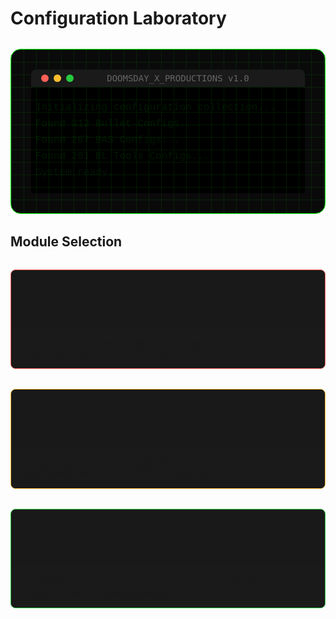 # Configuration Laboratory

<div class="config-container">
  <div class="cyber-grid"></div>
  <div class="terminal-header">
    <div class="terminal-controls">
      <span class="control"></span>
      <span class="control"></span>
      <span class="control"></span>
    </div>
    <div class="terminal-title">DOOMSDAY_X_PRODUCTIONS v1.0</div>
  </div>
  
  <div class="terminal-window">
    <div class="line">Initializing configuration collection...</div>
    <div class="line">Found 312 Bullet Configs...</div>
    <div class="line">Found 267 BAS Configs...</div>
    <div class="line">Found 281 BL Tools Configs...</div>
    <div class="line success">System ready.</div>
  </div>
</div>

## Module Selection

<div class="module-grid">
  <div class="module" data-type="web">
    <div class="module-header">
      <div class="status-indicator"></div>
      <h3>Web Automation</h3>
    </div>
    <div class="code-preview">
      ```js
      async function webConfig() {
        await page.goto(target);
        await page.evaluate(() => {
          // Custom logic
        });
      }
      ```
    </div>
  </div>

  <div class="module" data-type="api">
    <div class="module-header">
      <div class="status-indicator"></div>
      <h3>API Integration</h3>
    </div>
    <div class="code-preview">
      ```js
      const apiConfig = {
        method: 'POST',
        headers: {
          'Content-Type': 'application/json'
        },
        body: JSON.stringify(data)
      };
      ```
    </div>
  </div>

  <div class="module" data-type="data">
    <div class="module-header">
      <div class="status-indicator"></div>
      <h3>Data Processing</h3>
    </div>
    <div class="code-preview">
      ```js
      function processData(input) {
        return input
          .filter(valid)
          .map(transform)
          .reduce(aggregate);
      }
      ```
    </div>
  </div>
</div>

<style>
.config-container {
  background: #0a0a0a;
  border-radius: 1rem;
  padding: 2rem;
  margin: 2rem 0;
  position: relative;
  overflow: hidden;
  border: 1px solid #00ff00;
}

.cyber-grid {
  position: absolute;
  top: 0;
  left: 0;
  right: 0;
  bottom: 0;
  background: 
    linear-gradient(90deg, rgba(0, 255, 0, 0.1) 1px, transparent 1px),
    linear-gradient(rgba(0, 255, 0, 0.1) 1px, transparent 1px);
  background-size: 20px 20px;
  animation: gridScroll 20s linear infinite;
}

@keyframes gridScroll {
  0% { transform: translate(0, 0); }
  100% { transform: translate(20px, 20px); }
}

.terminal-header {
  position: relative;
  z-index: 1;
  background: #1a1a1a;
  padding: 0.5rem 1rem;
  border-radius: 0.5rem 0.5rem 0 0;
  display: flex;
  align-items: center;
}

.terminal-controls {
  display: flex;
  gap: 0.5rem;
}

.control {
  width: 12px;
  height: 12px;
  border-radius: 50%;
  background: #ff5f56;
}

.control:nth-child(2) { background: #ffbd2e; }
.control:nth-child(3) { background: #27c93f; }

.terminal-title {
  position: absolute;
  width: 100%;
  text-align: center;
  color: #666;
  font-family: monospace;
}


.terminal-window {
  background: #000;
  color: #00ff00;
  font-family: 'Courier New', Courier, monospace;
  font-size: 1rem;
  padding: 1rem;
  border-radius: 5px;
  overflow: hidden;
}

.line {
  margin-bottom: 0.5rem;
}

.success {
  color: #00ff00; /* Bright green for success messages */
}

.line {
  margin: 0.5rem 0;
  opacity: 0;
  animation: typeLine 0.5s ease forwards;
}

.line.success {
  color: #27c93f;
}

@keyframes typeLine {
  from { opacity: 0; transform: translateX(-10px); }
  to { opacity: 1; transform: translateX(0); }
}

.module-grid {
  display: grid;
  grid-template-columns: repeat(auto-fit, minmax(300px, 1fr));
  gap: 2rem;
  margin: 2rem 0;
}

.module {
  background: rgba(0, 0, 0, 0.8);
  border: 1px solid;
  border-radius: 0.5rem;
  overflow: hidden;
  transition: all 0.3s ease;
}

.module[data-type="web"] { border-color: #ff5f56; }
.module[data-type="api"] { border-color: #ffbd2e; }
.module[data-type="data"] { border-color: #27c93f; }

.module:hover {
  transform: translateY(-5px);
  box-shadow: 0 0 20px rgba(0, 255, 0, 0.2);
}

.module-header {
  padding: 1rem;
  background: rgba(0, 0, 0, 0.5);
  display: flex;
  align-items: center;
  gap: 1rem;
}

.status-indicator {
  width: 10px;
  height: 10px;
  border-radius: 50%;
  background: currentColor;
  animation: pulse 2s infinite;
}

@keyframes pulse {
  0% { transform: scale(1); opacity: 1; }
  50% { transform: scale(1.2); opacity: 0.5; }
  100% { transform: scale(1); opacity: 1; }
}

.code-preview {
  padding: 1rem;
  background: #1a1a1a;
}

.code-preview pre {
  margin: 0;
  font-family: monospace;
}
</style>

<script>
  // Lines to display in the terminal
  const terminalLines = [
    "Initializing configuration collection...",
    "Found 312 Bullet Configs...",
    "Found 267 BAS Configs...",
    "Found 281 BL Tools Configs...",
    "<span class='success'>System ready.</span>"
  ];

  const terminalWindow = document.querySelector('.terminal-window');
  let currentLineIndex = 0;

  // Function to type out a single line with a typing effect
  function typeLine(line, callback) {
    let charIndex = 0;
    const lineElement = document.createElement('div'); // Create a new line element
    lineElement.classList.add('line');
    terminalWindow.appendChild(lineElement);

    function typeCharacter() {
      if (charIndex < line.length) {
        lineElement.innerHTML += line[charIndex]; // Add next character
        charIndex++;

        // Random typing speed between 50ms and 150ms per character
        const typingSpeed = Math.random() * (150 - 50) + 50;

        // Introduce random lag (longer delay) occasionally
        const isLagging = Math.random() < 0.1; // 10% chance of lag
        const delay = isLagging ? Math.random() * (1000 - 500) + 500 : typingSpeed;

        setTimeout(typeCharacter, delay);
      } else {
        callback(); // Move to the next line when finished
      }
    }

    typeCharacter();
  }

  // Function to type all lines sequentially
  function typeAllLines() {
    if (currentLineIndex < terminalLines.length) {
      const line = terminalLines[currentLineIndex];
      currentLineIndex++;
      typeLine(line, typeAllLines); // Type the next line after finishing the current one
    }
  }

  // Start typing animation
  typeAllLines();
</script>